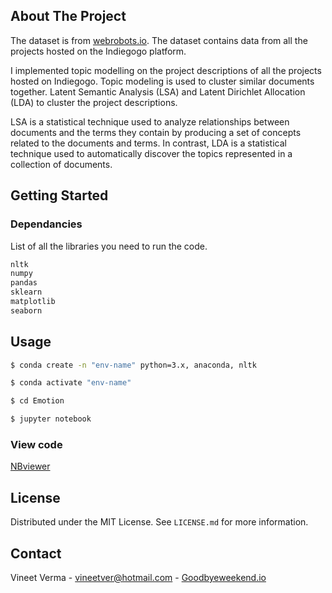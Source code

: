 ## About The Project

The dataset is from [webrobots.io](https://webrobots.io/indiegogo-dataset/). The dataset contains data from all the projects hosted on the Indiegogo platform. 

I implemented topic modelling on the project descriptions of all the projects hosted on Indiegogo. Topic modeling is used to cluster similar documents together. Latent Semantic Analysis (LSA) and  Latent Dirichlet Allocation (LDA) to cluster the project descriptions.   

LSA is a statistical technique used to analyze relationships between documents and the terms they contain by producing a set of concepts related to the documents and terms. In contrast, LDA is a statistical technique used to automatically discover the topics represented in a collection of documents. 

## Getting Started

### Dependancies

List of all the libraries you need to run the code.

  ```sh
nltk
numpy
pandas
sklearn
matplotlib
seaborn
  ```


<!-- USAGE EXAMPLES -->
## Usage

  ```sh
  $ conda create -n "env-name" python=3.x, anaconda, nltk
 
  $ conda activate "env-name"
  
  $ cd Emotion
  
  $ jupyter notebook
  ```
  
### View code

[NBviewer](https://nbviewer.org/github/vineetver/Indiegogo-Topic-Modelling/blob/main/tp.ipynb)

## License

Distributed under the MIT License. See `LICENSE.md` for more information.


## Contact

Vineet Verma - vineetver@hotmail.com - [Goodbyeweekend.io](https://www.goodbyeweekend.io/)
